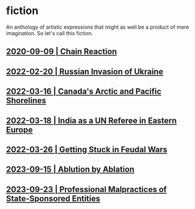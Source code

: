 # fiction
An anthology of artistic expressions that might as well be a product of mere imagination. So let's call this fiction.

## [2020-09-09 | Chain Reaction](https://github.com/callthis/fiction/blob/master/chain-reaction.md)

## [2022-02-20 | Russian Invasion of Ukraine](https://github.com/callthis/fiction/blob/master/what-if-russia.md)

## [2022-03-16 | Canada's Arctic and Pacific Shorelines](https://github.com/callthis/fiction/blob/master/what-if-wars-reach-canada.md)

## [2022-03-18 | India as a UN Referee in Eastern Europe](https://github.com/callthis/fiction/blob/master/what-if-india-sent-peacekeepers-to-moldova.md)

## [2022-03-26 | Getting Stuck in Feudal Wars](https://github.com/callthis/fiction/blob/master/russia-nato-feudal-wars.md)

## [2023-09-15 | Ablution by Ablation](https://github.com/callthis/fiction/blob/master/ablution-by-ablation.md)

## [2023-09-23 | Professional Malpractices of State-Sponsored Entities](https://github.com/callthis/fiction/blob/master/professional-malpractices-of-state-sponsored-entities.md)
